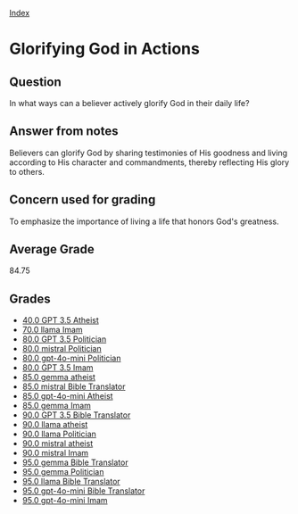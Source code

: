 
[Index](../../index.md)
# Glorifying God in Actions
## Question
In what ways can a believer actively glorify God in their daily life?

## Answer from notes
Believers can glorify God by sharing testimonies of His goodness and living according to His character and commandments, thereby reflecting His glory to others.

## Concern used for grading
To emphasize the importance of living a life that honors God's greatness.

## Average Grade
84.75

## Grades
 * [40.0 GPT 3.5 Atheist](../answers/GPT_3.5_Atheist/Glorifying_God_in_Actions.md)
 * [70.0 llama Imam](../answers/llama_Imam/Glorifying_God_in_Actions.md)
 * [80.0 GPT 3.5 Politician](../answers/GPT_3.5_Politician/Glorifying_God_in_Actions.md)
 * [80.0 mistral Politician](../answers/mistral_Politician/Glorifying_God_in_Actions.md)
 * [80.0 gpt-4o-mini Politician](../answers/gpt-4o-mini_Politician/Glorifying_God_in_Actions.md)
 * [80.0 GPT 3.5 Imam](../answers/GPT_3.5_Imam/Glorifying_God_in_Actions.md)
 * [85.0 gemma atheist](../answers/gemma_atheist/Glorifying_God_in_Actions.md)
 * [85.0 mistral Bible Translator](../answers/mistral_Bible_Translator/Glorifying_God_in_Actions.md)
 * [85.0 gpt-4o-mini Atheist](../answers/gpt-4o-mini_Atheist/Glorifying_God_in_Actions.md)
 * [85.0 gemma Imam](../answers/gemma_Imam/Glorifying_God_in_Actions.md)
 * [90.0 GPT 3.5 Bible Translator](../answers/GPT_3.5_Bible_Translator/Glorifying_God_in_Actions.md)
 * [90.0 llama atheist](../answers/llama_atheist/Glorifying_God_in_Actions.md)
 * [90.0 llama Politician](../answers/llama_Politician/Glorifying_God_in_Actions.md)
 * [90.0 mistral atheist](../answers/mistral_atheist/Glorifying_God_in_Actions.md)
 * [90.0 mistral Imam](../answers/mistral_Imam/Glorifying_God_in_Actions.md)
 * [95.0 gemma Bible Translator](../answers/gemma_Bible_Translator/Glorifying_God_in_Actions.md)
 * [95.0 gemma Politician](../answers/gemma_Politician/Glorifying_God_in_Actions.md)
 * [95.0 llama Bible Translator](../answers/llama_Bible_Translator/Glorifying_God_in_Actions.md)
 * [95.0 gpt-4o-mini Bible Translator](../answers/gpt-4o-mini_Bible_Translator/Glorifying_God_in_Actions.md)
 * [95.0 gpt-4o-mini Imam](../answers/gpt-4o-mini_Imam/Glorifying_God_in_Actions.md)
